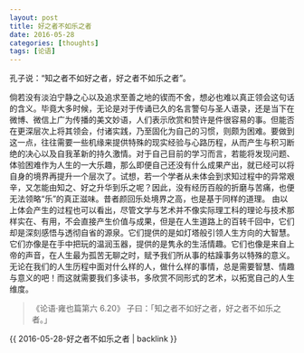 ```yaml
---
layout: post
title: 好之者不如乐之者
date: 2016-05-28
categories: [thoughts]
tags: [论语]
---
```


孔子说：“知之者不如好之者，好之者不如乐之者”。

倘若没有淡泊宁静之心以及追求至善之地的锲而不舍，想必也难以真正领会这句话的含义。毕竟大多时候，无论是对于传诵已久的名言警句与圣人语录，还是当下在微博、微信上广为传播的美文妙语，人们表示欣赏和赞许是件很容易的事。但能否在更深层次上将其领会，付诸实践，乃至固化为自己的习惯，则颇为困难。要做到这一点，往往需要一些机缘来提供特殊的现实经验与心路历程，从而产生与积习断绝的决心以及自我革新的持久激情。对于自己目前的学习而言，若能将发现问题、体验困难作为人生的一大乐趣，那么即便自己还没有什么成果产出，就已经可以将自身的境界再提升一个层次了。试想，若一个学者从未体会到求知过程中的异常艰辛，又怎能由知之、好之升华到乐之呢？因此，没有经历百般的折磨与苦痛，也便无法领略“乐”的真正滋味。昔者颜回乐处境界之高，也是基于同样的道理。 由以上体会产生的过程也可以看出，尽管文学与艺术并不像实际理工科的理论与技术那样实在、有用，不会直接产生价值与成果，但是在人生道路上的百转千回中，它们却是深刻感悟与透彻自省的源泉。它们提供的是如灯塔般引领人生方向的大智慧。它们亦像是在手中把玩的温润玉器，提供的是隽永的生活情趣。它们也像是来自上帝的声音，在人生最为孤苦无聊之时，赋予我们所从事的枯躁事务以特殊的意义。无论在我们的人生历程中面对什么样的人，做什么样的事情，总是需要智慧、情趣与意义的吧！而这就需要我们多读书，多欣赏不同形式的艺术，以拓宽自己的人生维度。

> 《论语·雍也篇第六 6.20》 子曰：「知之者不如好之者，好之者不如乐之者。」

{{ 2016-05-28-好之者不如乐之者 | backlink }}
